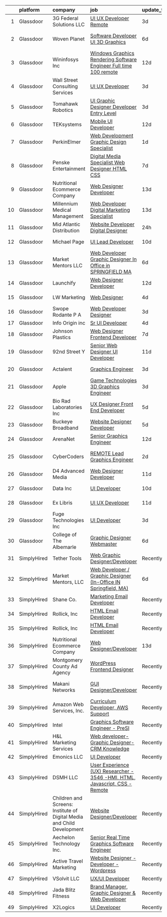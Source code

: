

|    | platform    | company                                                                | job                                                                                                                                                                                                                                                                                                                                                                                                                                                                                                                                                                                                                                                                                                                                                                                                                                                                                                                                                                                                                                                                                                                                                                                                                                                                                                                                                                                                 | update_time   | location                |
|---:|:------------|:-----------------------------------------------------------------------|:----------------------------------------------------------------------------------------------------------------------------------------------------------------------------------------------------------------------------------------------------------------------------------------------------------------------------------------------------------------------------------------------------------------------------------------------------------------------------------------------------------------------------------------------------------------------------------------------------------------------------------------------------------------------------------------------------------------------------------------------------------------------------------------------------------------------------------------------------------------------------------------------------------------------------------------------------------------------------------------------------------------------------------------------------------------------------------------------------------------------------------------------------------------------------------------------------------------------------------------------------------------------------------------------------------------------------------------------------------------------------------------------------|:--------------|:------------------------|
|  1 | Glassdoor   | 3G Federal Solutions  LLC                                              | [UI UX Developer  Remote](https://www.glassdoor.com/partner/jobListing.htm?pos=117&ao=1136043&s=58&guid=0000018118e6ba60842a88f235959bce&src=GD_JOB_AD&t=SR&vt=w&ea=1&cs=1_d051ba14&cb=1653980183459&jobListingId=1007898056306&jrtk=3-0-1g4cedekhr0qc801-1g4cedekukuja800-1262409528ed34d9-)                                                                                                                                                                                                                                                                                                                                                                                                                                                                                                                                                                                                                                                                                                                                                                                                                                                                                                                                                                                                                                                                                                       | 3d            | Remote                  |
|  2 | Glassdoor   | Woven Planet                                                           | [Software Developer  UI 3D Graphics ](https://www.glassdoor.com/partner/jobListing.htm?pos=105&ao=1110586&s=58&guid=0000018118e6ba60842a88f235959bce&src=GD_JOB_AD&t=SR&vt=w&ea=1&cs=1_6688f460&cb=1653980183458&jobListingId=1007890992132&cpc=0A88B0016E52E137&jrtk=3-0-1g4cedekhr0qc801-1g4cedekukuja800-7c8ecdf940791dc0--6NYlbfkN0DSgjPPcnEdvoK3uuxfISLALE6pB1FR7YSHOr_tSg5_QCn410VK5Ds4sai37YL-FnH_M2Fnv0gjQ9TOzNTRle5O8StGDaF5nwXTjI4WZakCJvD0hoVC8rY9ZivgsNBzAZH1yAVgljWPxrQjSfhDdac-mVtFJvKlX_SSyDg74TVmkLWO-wnLXDbRJiA7sejYaxl9SxyVqjvezE8jL1RtRlEcb2C6wc0FxjonU3VswUK9vhbnoSx-g_5gbMrTT4ElQa25QXGqFwAbQ2se_8owgkJUNkKsbrvdwRkvtqxPeqytfWpeDRzZrC---U0R_Sok0txt6XjBGXBQ2w96CBF8iTvLSgVWkoIP3ZXPUTx4lT6A4w4xt64mQGj254FNFVEoPJcDaoVXv_cCTN86XRyajbXOUsEZdjvFU4xhiqP1wQwzDOi2H2uZMHJ0lg9ICvH-i84YWNTrUrB_EJ0S5KZ5dD0DS7f8Pdkqjmz1T_FPTHX_balpnaqUOaBT8-Jk-r1YeqSrQaXMGvErfy6gNIpw9Qpet6lFdKH3FzCPNGb8a7tyv-hbIZgIc6zs6hKHFH6kR1PjJM4s_7PW5A%3D%3D)                                                                                                                                                                                                                                                                                                                                                                                                                                          | 6d            | San Francisco, CA       |
|  3 | Glassdoor   | Wininfosys Inc                                                         | [Windows Graphics Rendering Software Engineer    Full time    100  remote](https://www.glassdoor.com/partner/jobListing.htm?pos=122&ao=1136043&s=58&guid=0000018118e6ba60842a88f235959bce&src=GD_JOB_AD&t=SR&vt=w&ea=1&cs=1_735691bb&cb=1653980183461&jobListingId=1007873624479&jrtk=3-0-1g4cedekhr0qc801-1g4cedekukuja800-6971038ffc929537-)                                                                                                                                                                                                                                                                                                                                                                                                                                                                                                                                                                                                                                                                                                                                                                                                                                                                                                                                                                                                                                                      | 12d           | Remote                  |
|  4 | Glassdoor   | Wall Street Consulting Services                                        | [UI UX Developer](https://www.glassdoor.com/partner/jobListing.htm?pos=125&ao=1136043&s=58&guid=0000018118e6ba60842a88f235959bce&src=GD_JOB_AD&t=SR&vt=w&cs=1_3a32af7d&cb=1653980183462&jobListingId=1007897842738&jrtk=3-0-1g4cedekhr0qc801-1g4cedekukuja800-0e34225f0c2c97d0-)                                                                                                                                                                                                                                                                                                                                                                                                                                                                                                                                                                                                                                                                                                                                                                                                                                                                                                                                                                                                                                                                                                                    | 3d            | Georgia                 |
|  5 | Glassdoor   | Tomahawk Robotics                                                      | [UI Graphic Designer   Developer  Entry Level ](https://www.glassdoor.com/partner/jobListing.htm?pos=116&ao=1136043&s=58&guid=0000018118e6ba60842a88f235959bce&src=GD_JOB_AD&t=SR&vt=w&cs=1_6afc6a06&cb=1653980183459&jobListingId=1007899166464&jrtk=3-0-1g4cedekhr0qc801-1g4cedekukuja800-1959295a166638ed-)                                                                                                                                                                                                                                                                                                                                                                                                                                                                                                                                                                                                                                                                                                                                                                                                                                                                                                                                                                                                                                                                                      | 3d            | Melbourne, FL           |
|  6 | Glassdoor   | TEKsystems                                                             | [Mobile UI Developer](https://www.glassdoor.com/partner/jobListing.htm?pos=112&ao=1110586&s=58&guid=0000018118e6ba60842a88f235959bce&src=GD_JOB_AD&t=SR&vt=w&cs=1_4bc74a0d&cb=1653980183458&jobListingId=1007875201169&cpc=654405A9B1E0A9F5&jrtk=3-0-1g4cedekhr0qc801-1g4cedekukuja800-34791a1bb56afc51--6NYlbfkN0AuKz8EBO1xHDEL7V2YF9xF3dC_I9B9i-Zw2Jh8clPMK9BxhHDJszxSyW718EipT5M-Lio5YR7Gw7TuO-Zj5roYFm71bPWIV_jsn1bDAYIuDqDpTc7pOvX5_CRZKY1FEfsG7_F2Md_AWUw2pb0ynieoAmpk7OvMbjTff7FGIkM9td8QBGtQsRXciy1VIxpjgWDPvTZQsuDcjNNSC9UI5_FHR8GYTmbRN3NXLlvlJK-xLb89KPXP8B9_B-VVWwszhPDyP745GKsFV_Qb_VCej9CRSV_jlDrhyBa9Q0S09DrOTVZTt0V1UsjMGCZHkYni9zxLseZRMZ3m-JBEbSUuAPfBT0FTRFD1J2l_dn0t_0fzKy8GbQ7DBR4XtxV7TDAdC6WVui8vogI5oakUq9n9IZ_edhIg_CobrQx9YrjvPUIh77Xl3bwFKSL21dRIB0SI1ttGZcdEczplDVSCT4FpLvMNhW8qA2xo_Dv-D0yGNE-IGD1Gi3v055vU8EJ29VuxGtOrffFahD92ACz8udJrzC6EeqsjSoIfMza0h-3Ur12Cv7P70d4zdE74AWSiBoKK33B_tioUKdTgIroyl-TSTslAoO6vKwsI6K6ky2hPfJkSc-8hItjMl6G7Q21_XJnbG8LN6MfUK02caD7fH9VsMi46GLIszVx2y3f-sPJma2jqa87yr10dzUECJOdIzPExgyC5Ko09TxEBRNyoY9YWSf1dpPdgcNqJ1cE3CcRbwzs6QtQc6Yqa5rsr_jnUQKA3TKsTmhgR6Hc2hx_uRxGw1KRnukXEbUKDUe1pdUpMNbo41r1e4P_FJX8v-dAy85wqbTI-AJSL7JlHVkypj937UlX3ap-5XrPcRQ1Sin9CF8sKiXK_mTcm0mSmeXGMER2QDhLs0MUMUFNicB3hk3AlYHgqzeyt4NT24izMx3MRHFXAZG00IbM1E8IEckAHNvnZ-jM%3D)                                                                             | 12d           | Jersey City, NJ         |
|  7 | Glassdoor   | PerkinElmer                                                            | [Web Development Graphic Design Specialist](https://www.glassdoor.com/partner/jobListing.htm?pos=110&ao=1110586&s=58&guid=0000018118e6ba60842a88f235959bce&src=GD_JOB_AD&t=SR&vt=w&cs=1_de3609b5&cb=1653980183458&jobListingId=1007901537300&cpc=B076152010A3B66C&jrtk=3-0-1g4cedekhr0qc801-1g4cedekukuja800-3ab16956f56efa42--6NYlbfkN0DBy0pnRDnMyJusyxqL8SoipgPg3SpcIPOke8p4f-rf65JLATO2hz8crNfgcTIudiEF4N0_S3T5zRMdNLGPtPhJTfJlgud0Tjcfy062MHFVlN5jnJ76i-6d1hZfepe208xVf0QIrS_FRoODildiNVItH_yyNcAGIiaC3HSaDEEDajNF99xZDoBOjfUJKNBoIabl_XkZbpRDAUdMo2Ft8GGSuMM-Cj0ZqxrhaORV8KRi3tYeLvAZMlWT9L-vWBF-wzvLW2ZPKV5cxCgu5fQJ2gorM7m3_8iVF3xd9vJ4VjKDmmt8pH1h_0XejFD4NnORf0MB9EwlMw6bxPR97VgjtBRwVwJzRIbsb5KedEyeAaBiuZQtZu1-pmGeKkd8uflNlJ8b3HEX_zB7cJTeVZ7B6WpRdOmY-9d3xpXwkz4Gg7aWNu4vsOOhInPL)                                                                                                                                                                                                                                                                                                                                                                                                                                                                                                                                                                                                     | 1d            | Boise, ID               |
|  8 | Glassdoor   | Penske Entertainment                                                   | [Digital Media Specialist   Web Designer  HTML CSS ](https://www.glassdoor.com/partner/jobListing.htm?pos=128&ao=1136043&s=58&guid=0000018118e6ba60842a88f235959bce&src=GD_JOB_AD&t=SR&vt=w&ea=1&cs=1_5de58ff3&cb=1653980183462&jobListingId=1007885820452&jrtk=3-0-1g4cedekhr0qc801-1g4cedekukuja800-aea0883574332797-)                                                                                                                                                                                                                                                                                                                                                                                                                                                                                                                                                                                                                                                                                                                                                                                                                                                                                                                                                                                                                                                                            | 7d            | Indianapolis, IN        |
|  9 | Glassdoor   | Nutritional Ecommerce Company                                          | [Web Designer Developer](https://www.glassdoor.com/partner/jobListing.htm?pos=102&ao=1110586&s=58&guid=0000018118e6ba60842a88f235959bce&src=GD_JOB_AD&t=SR&vt=w&ea=1&cs=1_aa3f34c6&cb=1653980183457&jobListingId=1007870163065&cpc=5045CCE3C956C80A&jrtk=3-0-1g4cedekhr0qc801-1g4cedekukuja800-05730f7d874a8101--6NYlbfkN0A4hgeKHdLyHgzaskNEvl2xXMVaueUT71iJOYpLYISQUI4874FyV4y-9t0XBQqIHQwgodLoD-hlKBw30pOxe1lfS9odE7bVLnq0mhISBtPVjY2wHSxJJ9n-Qo1a-L7K03ejCZ_ueN6182PjFP47O-7FCZrHRlTpoj7jtMdDTRdxMGfgMxiQLQIQXOB5-88trjxBOTKvFonDarCJyDFHda-awmtZZYLawwWbE0T3Vygx2yoRiC0m4ermPGx8-VfsrPkmRsXdzwN0ynOvLfcNQUsNhrePzwuEQ2QtcAZnJvNr2YEwiMbm28cwf0GWGitJHJrP6Zl0LQ_Wqc_jS10VnUQ111AoESAdqiLGqtbFQGaFaA-Lzr55a1IielXNtDh7Eig9KXnZxvLJD98xa6ygvy7wseAJ-WYBKmSABfg4N1guOvbTNW_WcVEL3X-ukXnHmaE9nm9fRFfIuo9Q8qUwnT7Lq9guTzc57fJFuHdgxJkq1MCFaQCUPzCW4g-Uo27iZ1DOfVCmKvg2tg%3D%3D)                                                                                                                                                                                                                                                                                                                                                                                                                                                                                                                       | 13d           | Mesa, AZ                |
| 10 | Glassdoor   | Millennium Medical Management                                          | [Web Developer Digital Marketing Specialist](https://www.glassdoor.com/partner/jobListing.htm?pos=108&ao=1110586&s=58&guid=0000018118e6ba60842a88f235959bce&src=GD_JOB_AD&t=SR&vt=w&ea=1&cs=1_4f836ae4&cb=1653980183458&jobListingId=1007869986025&cpc=F45C15D234B746DE&jrtk=3-0-1g4cedekhr0qc801-1g4cedekukuja800-3759dbe9a4ce3dae--6NYlbfkN0DudeOlpYjH2znl6O4VAEvkbgsbUODH6HZ0M1jTGfOFLdLGHo_quX3kksj6Sw_-o-f20h09_Oa90Z0g2M6L88BT0w7gjCunakcp5p5qTsrye5y3ECCOdSy4plnrYOLqIZFCMOwjWA3vo1saPraFjGFBsPWUtmrl7IbQXbkZ_VOQ0K3Yp4oFUqLtXr5nxpLKDTLoRHtHampRh_AQLismtff4eh0SXUa4WlK589w0dP-iSDCGCqpqLcM7sXlgSuABIi-dctmA1FJgTUH_Ll47_9tZjopZPoT-k-Gse-_6TiMpw3zWfnNfg2qK4a_yzYn3z-jsLDamqEDJ_3mjkrJihA1pRuc1-Z3nR5_0-ZdFvLMULwxAVBKB1CsneY18X0qfPismW3pldW1pR4b2Sr4_gBW-46TZxyr3ugbs_w0fgjVIx3YlZ6cuZO2fvZ7L8G9_gUGX2tYE_cK-Y9ufbyDhwK7vXFwYIjYRdTxn6jVn36M-Gjc8e7Md1A4g9OPaAe6GmbdQyYSHXo6E-96frilPKEyMRjZtUdZEph8%3D)                                                                                                                                                                                                                                                                                                                                                                                                                                                                                 | 13d           | Melbourne, FL           |
| 11 | Glassdoor   | Mid Atlantic Distribution                                              | [Website Developer   Digital Designer](https://www.glassdoor.com/partner/jobListing.htm?pos=107&ao=1110586&s=58&guid=0000018118e6ba60842a88f235959bce&src=GD_JOB_AD&t=SR&vt=w&ea=1&cs=1_93d248ec&cb=1653980183458&jobListingId=1007903294411&cpc=280AB1FAEDD8D536&jrtk=3-0-1g4cedekhr0qc801-1g4cedekukuja800-2b67c79111503ea4--6NYlbfkN0BFoUiGhYgMv7mY7eF-LUw5iBVmnYrkwGa4q8pcO4KaVnLrhYX2UEPCV2Z8xr9c14HKUUNq9DvnCyysFLQSGDIXNyuipCfsfrXAIskEj7Qd1qOVlTRTHFDUJjSUZy5S8u-oMzntyD7XA4wR23HXW9mL44-sFXbxUo5zag_3hC_G7woMXF7Qes8IAeHwMkVNk0IpvORQnPOMYCEpAKKpXvTaPytMqTzXxM-LiFtUALLfWO500iON8-TO89SGMBF1RdvQeGjm1gJKsvAlSAxxprN4372-DOA34oBpkBzByJ0doCM_HElK_unhUBHHeujuA8ORBS6zXp8z5iweG08MYW-11EqiO0NMUKACFTlYHIArIRRL3197Ew-RQh4Aat5h-R8JYB4gHNJlb56m7aFuK6MDGjspCYkFkyEK7a9qRjbvuKq27mnFABJ7X-FzPfQWGF7w5lVlAcZ-_JnGnHJ3bvQwV-2xUiEQPyShpUxIX35UHuxyizWzelCdwUk52oS8uV0%3D)                                                                                                                                                                                                                                                                                                                                                                                                                                                                                                                       | 24h           | Durham, NC              |
| 12 | Glassdoor   | Michael Page                                                           | [UI Lead Developer](https://www.glassdoor.com/partner/jobListing.htm?pos=114&ao=1110586&s=58&guid=0000018118e6ba60842a88f235959bce&src=GD_JOB_AD&t=SR&vt=w&cs=1_95591c6a&cb=1653980183459&jobListingId=1007880173140&cpc=8795CF9063CD573D&jrtk=3-0-1g4cedekhr0qc801-1g4cedekukuja800-5db29c5dd26c2841--6NYlbfkN0BR3ykMnr3Vw97HK5IC0i9Uo32NXohanwqRY-CI8z69bl4xOa6Yve6w6NlWd53uNOddO058aoB8P7Zuq3hR66wh9OPfuXg5x_Q1fOfVa5QEpvV_cnSgR3X4igBICV-Fa7l1JpCEKgmzd6CSAsNS-SPa9fuJCEHG2hnyz9OQUXa_lSvzEes0nvk4YUHWe7SM8dMxw8azGM3U0reBdxm9jB8DuUwk5Vc_kZWrV_JuWJhNyatxVELZ0GBHG5YKCMk9MaTCRoAq2PkQY7u7nnNgkZtWixGtsA1uFlJg2QWVEF2L124Z6L4IfGxCGTPUrYDGnairr2QyeSf9uNtpY--zDNIhZtiWMvsZ6JYOYjLRYYiY4WWcVhg6GP_MXbCs-qFoF-odX2s18FD8gY0u_MDNGA0TAEqIQeJNLH-PxZDSOkFzlhWKnA39n7myXGClBamiTUv3iPzH5ClBOXzjGWdJ9cjenHgzGhL5yvDo_eMWxDL2KSk1T2zm6FFgopEIyyQrqj3_QIVSN_5GwX5G9_IwxgjS8koUnebEVLYSq9iaYhN8HFiTMgM8PhscyH9gUkVCGX49e6V-ZsADWa5BqEakYACRDzXh_WdSbbvkLfb9QNGvovQTQmiQM2H6KNEK6py_OQ6JLzFReySubYclgcDFB91xG7ra-BIYBiPm52sU-we9RQQTB-RXiwUYewapVokJRRniIvCnWZAdy4kW9OFhtemjjVjP47H9gYu_B2ibr96oIOgGHMJeV4NtCdxJsgeBYE3Xiir_IsdGWe03hm7pZMiTSalHuobNDjUcjK_7_nOKBPPs3JcCDTjPh3_cO84duMKYgm497MPxWphLdLRuVZccWvx-GhkU60jAPTCbaBP-8PXafBuBwpux5lrpK05PipQSub-EKKlVII3idfBCQ42geKymXKSMQlqwDd9zc9E_kvAHSTea4DPT9TFztz0vAVJ0Xq5MhTgCr8cTvXnlEyLZZ8BKV7Fw8ctdS2YHfsHe0TYuWW3U9zHXKJIY_-goBfRw7CVKNbS4tw%3D%3D) | 10d           | Jersey City, NJ         |
| 13 | Glassdoor   | Market Mentors  LLC                                                    | [Web Developer   Graphic Designer  In Office in SPRINGFIELD  MA ](https://www.glassdoor.com/partner/jobListing.htm?pos=101&ao=1110586&s=58&guid=0000018118e6ba60842a88f235959bce&src=GD_JOB_AD&t=SR&vt=w&ea=1&cs=1_941b440d&cb=1653980183457&jobListingId=1007889810914&cpc=384D866C25FE1B13&jrtk=3-0-1g4cedekhr0qc801-1g4cedekukuja800-fabda399aadcf865--6NYlbfkN0DrgQq5ECBajiuqohNCSf6c7_2Cek-sBUhiO2bmmkiCIbKsD5SArF_e8yj-Z4N1vUSNek8w4fllKVbtPlAYLVZhzl-D6MunTEy-yCoQuRPAcA3fL7qRy-XBpfe_k6XwRqwVpgh8vfV4P8KgcBHYdsiLJbSS0c5gKKvwbF2KpUSS16GMfQtdlG2ol9lhLb6DE_CGgQiK4pkMg2Te1bptCOfUmkhwSTUlzvp1_lgPG6_Ulp7safmmlFnBuuwlez4ZmH2DjdHg3vVpkp6Zj3ziZckp6YgdHCxDjIZk-F35A2KRkNNAVdnkQZK04dUHHxz4QkK5bdm3d1gjBN0bGjzoiAyIbvswXE9kQ5qnzUSeDoLUzFo1ANeoXfHuteakuCto38Y3NwA4ElDkMK2VTBQj3s9cv4v57db08l_18WXN0qc1bBkxsucD4iGSewsChPdDZd3XUjHhFe90VVEsUdHpQKjKQTFa6eMO-khPl3t4ULL_QFtYtDCTrWgO3tTaApEdWPpBGsyQfMbuUaDL9RrGu185Uc4n67iCcOOhHxHlkbMTuPabEI6FcXxQ0-5I5Trmmoc%3D)                                                                                                                                                                                                                                                                                                                                                                                                                            | 6d            | Hartford, CT            |
| 14 | Glassdoor   | Launchify                                                              | [Web Designer Developer](https://www.glassdoor.com/partner/jobListing.htm?pos=104&ao=1110586&s=58&guid=0000018118e6ba60842a88f235959bce&src=GD_JOB_AD&t=SR&vt=w&ea=1&cs=1_a19a1135&cb=1653980183457&jobListingId=1007873147124&cpc=D3E44275D43A938E&jrtk=3-0-1g4cedekhr0qc801-1g4cedekukuja800-262906588ff2f29d--6NYlbfkN0AR-aAJPz1BnSqWzdrWMdedROU4ejlzYpzmYToDmFFDvgahzMC3T3_G7m4cdAB83_VdJImYJ8Z5ohUQzXQaIb1cMoGDp2iE7jF77ebMet__wHm2-Zc01thLTrGMpbT77Y6DPCPW7yafK9HFTgqW6kWm5i8b2WuXA7Dx_85HileIUk8lSRlqKi12hCMkNGtt0qscwscXJORyKy8Qa9gRIzK2sVoKQjcLpRKROtuU9eRP4VJMIYQdRLXjl77eG_y021hSUAr_aTc6VYNb-aYdSIy8NyhaA96Zpq5QFRu87Ngqze3sKqjZ4Em-aheWy1-c1UoNXwU3-f1i4N-IeFJm8bvo9aTiX6cGSlcPbp4yKe8YnPKbh2m_vg70V2YwcgUlRQ16yu7ICm187LJBx5IgE70Z5sFw5dkTm8xJS2BuWuIV2YvJM9n2OeeUF18x7QoV22x6oJLaZC12Mis38xs2qaH5c7w2pb0QtyHTKm_Hcp8fl_9KBdypVFVl2xQkcXCldWQ%3D)                                                                                                                                                                                                                                                                                                                                                                                                                                                                                                                                     | 12d           | San Diego, CA           |
| 15 | Glassdoor   | LW Marketing                                                           | [Web Designer](https://www.glassdoor.com/partner/jobListing.htm?pos=103&ao=1110586&s=58&guid=0000018118e6ba60842a88f235959bce&src=GD_JOB_AD&t=SR&vt=w&ea=1&cs=1_f7ad55ff&cb=1653980183457&jobListingId=1007895468321&cpc=C466624457DD16FC&jrtk=3-0-1g4cedekhr0qc801-1g4cedekukuja800-3d06236e05f6d6ba--6NYlbfkN0DfhRLDY5E7BVY3xhBTAobuSaZ3WR2SqAJ-w4NHeQGDZ_AVI7MoW9SUwOGs9_RAfrAHgCsjqAmyd0L6pLGceABC0g6YNCi_CHcKRNHjlY7FcUJrmQFGECGsyUm65aWq_IoRzvdVPewbiEFdQ5-bS4Bc0Ka3utPSsiD_VWk3KeUaZ1TrX8lmp4rqDA7_LBmhjef10vDAnZQMoRvj24-OgUFBWYs2DD85qrofCoblDSbsevy5gcegBjCmgbMaiCc--v20tIAWsvU5MOgyx_EMhx_Rh1uNKGrA8jpX3nEBR1dWaKCBvL_voBu4MXMs_rRxwZOomoj7xVJqUoAd0V5Eig3OAzqxR74ouFmvyzRVuidSiBnJjQWxbAuM-f32ksL3vaPlMui9ai_Jatpmh_ot8NE8B_hkndDEcm_UZI2ArPg5JMnVQ8MRLMtOxkJBL1nEFv9AjvRh_UoN5zKROGki_Sfmmtrd2RFY-gsK41VkIhhiiOCvkoKkHcD1HhAErpT4yGU%3D)                                                                                                                                                                                                                                                                                                                                                                                                                                                                                                                                               | 4d            | Bonita Springs, FL      |
| 16 | Glassdoor   | Swope  Rodante P A                                                     | [Web Developer Designer](https://www.glassdoor.com/partner/jobListing.htm?pos=120&ao=1136043&s=58&guid=0000018118e6ba60842a88f235959bce&src=GD_JOB_AD&t=SR&vt=w&ea=1&cs=1_4121c302&cb=1653980183459&jobListingId=1007898520608&jrtk=3-0-1g4cedekhr0qc801-1g4cedekukuja800-0815b07256da5c76-)                                                                                                                                                                                                                                                                                                                                                                                                                                                                                                                                                                                                                                                                                                                                                                                                                                                                                                                                                                                                                                                                                                        | 3d            | Tampa, FL               |
| 17 | Glassdoor   | Info Origin inc                                                        | [Sr  UI Developer](https://www.glassdoor.com/partner/jobListing.htm?pos=126&ao=1136043&s=58&guid=0000018118e6ba60842a88f235959bce&src=GD_JOB_AD&t=SR&vt=w&ea=1&cs=1_0eb07299&cb=1653980183462&jobListingId=1007895483115&jrtk=3-0-1g4cedekhr0qc801-1g4cedekukuja800-6ab6486206878ed2-)                                                                                                                                                                                                                                                                                                                                                                                                                                                                                                                                                                                                                                                                                                                                                                                                                                                                                                                                                                                                                                                                                                              | 4d            | Remote                  |
| 18 | Glassdoor   | Johnson Plastics                                                       | [Web Designer   Frontend Developer](https://www.glassdoor.com/partner/jobListing.htm?pos=106&ao=1110586&s=58&guid=0000018118e6ba60842a88f235959bce&src=GD_JOB_AD&t=SR&vt=w&ea=1&cs=1_253b77f9&cb=1653980183458&jobListingId=1007886366981&cpc=853DEF62E69EE75B&jrtk=3-0-1g4cedekhr0qc801-1g4cedekukuja800-71a6647d4708e060--6NYlbfkN0BxpP53ILL8GulLJ_NWfVzecCnjI9RptcsvEJd8wgfIdC7aG_mhaiJiJSNKInV-OucanRmZ0CVN9NTFUk_V3PfsEUx24n35K24fa-81_wd9tWHTgDAD1aUW29PBhlMnLAxkc9z8Jqhzivrmw9wyIBXYmy2VW2Fc2vAeFcIDMNDs46bZW5anTaMOR9riDF8TlwneoRyA_vlFsRKJdtMsUKuY18bfXgeA_FW1sMVdyyTNKArg4-zVex06Un8Fd52MXK5gOUpoNbqlLFXLJGntTQDhtPTzsoNGjVg2jw4kuWN3MMTMoDFpQZWtmgvqTcBFKZ5tYvkVpzjDh01rhe6eXgxQQ9Vhv4MGbMVpZeAQvN8aowo1EJ-evcdicpwx8gnf56rbjVG5Ck2S-sleDmRHYx7ExjRE2_dIRq55q4v5eBwD71_PClWcQGswcf0wsiPh3D3Yws_VgYbjkUfWiV7COArb_G1hnHkSOQ9kat6tUZESX-xR7XPzj1rGdlKez3Ngs05r1AshCjUzjcELaSBvMKBN)                                                                                                                                                                                                                                                                                                                                                                                                                                                                                                        | 7d            | Findlay, OH             |
| 19 | Glassdoor   | 92nd Street Y                                                          | [Senior Web Designer   UI Developer](https://www.glassdoor.com/partner/jobListing.htm?pos=115&ao=1110586&s=58&guid=0000018118e6ba60842a88f235959bce&src=GD_JOB_AD&t=SR&vt=w&cs=1_067bd7ca&cb=1653980183459&jobListingId=1007875821196&cpc=32EE424DE2B657EB&jrtk=3-0-1g4cedekhr0qc801-1g4cedekukuja800-71604eb5a4924a6e--6NYlbfkN0D0ff9e8Lfwlpl5zGbQmpn59AL71QmFd7VKOAnfyjZzp5sdngV8WPgYe0dov1m7Y2mvXDxYhtITG1tkV_Wicm1vgGQPvOrwwLD8SFXxDw3lqJbZly6_0BUsT1A_B7oHVlCCcO200-hlxizLRxkKcoioPD9eMiRNCOaPsZeD0aZezRvWB-cVV0VQmDCRcq0JkPHxOQRvbAVhSURZQXfnLZyD21B7zMo-pSNluuPYmIhS_-8Gvj9ar1yaPLpRueR0px2GBYhlz88QrCXbehhd5FFJaJS0E3LCDN-0IDZtnk6tC4cerptgtfn783Y1pZnZYJSl5vszguFsG1yJkbqVLtTbwURYXQkOwedRd5LsCD6jAsj553RB_AmF1y6Oq_oh-tZ12EwppTvyxvjsqo5Dm3CXRjUbizg-9ME8JPMam8bjOp7zNBKHmIJDxQDJouP6cmK7YBozRlIOQnk_V8Vop8fq)                                                                                                                                                                                                                                                                                                                                                                                                                                                                                                                                                                            | 11d           | New York, NY            |
| 20 | Glassdoor   | Actalent                                                               | [Graphics Engineer](https://www.glassdoor.com/partner/jobListing.htm?pos=111&ao=1110586&s=58&guid=0000018118e6ba60842a88f235959bce&src=GD_JOB_AD&t=SR&vt=w&ea=1&cs=1_5f3bcb70&cb=1653980183459&jobListingId=1007899410375&cpc=6FC5BA77C9A4CD78&jrtk=3-0-1g4cedekhr0qc801-1g4cedekukuja800-2af53201dbdb5ac0--6NYlbfkN0ChYVx_I3yfZ_JDY3EFoivtqvi_stwnZ_kRt8Dowt_l_d1ydueao4NE-oUleRJ4yhiUWNHAderUd2CNrpT8nYpsHQLnDrQDrtYhmAHk9lyaiGt3mFXTUlUQAjNBXtA_IJI8oKgNict6v0dmVgOQ5nZqvrz62xTv0_ltHFX4mrV38tgGAVFPP5t4Y20m7JAakRf5ExOgQNA1bCPWYIalsUWj6i1FPTqU6fqw9wh4MAnqiMeOMTITeF2VeCE99kp4QimCoBZRNW4DX4K7zEs3uFVyTVpwiG4O15KIG_kGxTLIWu76YYFMBUpmkCx3F64RcScJLTzHtxQITtS8WIb4zEktAhGIS-cESPkrbR3pKYNR6ATJOgTB-h6G6qTxjyKbIvI5so2IDDQ3trukphEn7Iij3QIEfYOHylFrkMSZ8DOyxWYXd2kqQhK1D1kGAAx3D6YSWihqRfugftp48EJ1n8upGU3vC9KYfCYj39NAqcBAojftYh74-VRHBXKftL56wkMEy4-nJVntJKHMKK4agtUhjJwgg4QSXwobpTDsaRMyMW6a45af--x3Hld9I4d_d-bVUvDJy9hhTLTOpZeSbi_KnYRbYwrWaqt5kb6EmwUJV61Wwim5uQa-Rb1jsJO8_4medwULn-pa8-FDV_aUlsLJVNrL-BlUFPrQllavjSKnD_y8W5x_RPlO_T5GrDYoBobCsH242Oe1_q7QuOiYQ8LzUnKVwcUzdojxYj9pHyqjOm4UEWTo24ghfnWkpLO03gYmWlNrGDhpZu072Bv1F1NsLH_mv0EKU1vGLEvrgBm7ZA8Q6wRwPnfiBVhXCNOkZLcfXcGk1iGHFR0ku0F-ORhyFLvm3facZPeKXTCxBDgXguQ1c6ejYMVFysbgfy3y3QeKY52IEmxsINxU_aRlhJlP_rokzfJeHb3hX-XZ4ILTV6d6CcLQmqSxWeNeCkQAUf8aobTRoK52xIFJmtx7exL6)                                                        | 3d            | Cincinnati, OH          |
| 21 | Glassdoor   | Apple                                                                  | [Game Technologies 3D Graphics Engineer](https://www.glassdoor.com/partner/jobListing.htm?pos=109&ao=1110586&s=58&guid=0000018118e6ba60842a88f235959bce&src=GD_JOB_AD&t=SR&vt=w&cs=1_10993d36&cb=1653980183458&jobListingId=1007897913384&cpc=2CAED5C921A5F994&jrtk=3-0-1g4cedekhr0qc801-1g4cedekukuja800-657f79cc39d85f12--6NYlbfkN0BvKrLyj5gPmtZO9T8euul8TCxuuKNOtzRJOomxnwSEodTz2Bc-sPZlADHp0xxmf8Xq9_ti3Wl2aurzOBya4B5N2vDLSOWj3FoiZwn5VzDo4mTgHIfcvSbGAbYXfazgkjRHIVuG0gGPMcloBCGq74MPOeeEQvuX7LK_dGcQtmVXl37sMYpZDAPZItGyUBR_lsOsCQ7A90afh0742GY1wkvN0JbNJ4CjX6Cy-ffSeVU5QPOOkHjdvBRt_kGl33x5Mr3P2bCtR3oCfY7cLzk9_RcJQhUfpTsa9ZV7XVvOq9TRYtjUreBwF8f2n_WyEe36e-kkjq06Anh8daZXaN-IjHntAAOMxE5bPerV1gs7zFtSnIO_6-uFn1KOMvCJjm58Ux7tJpfiQqYue1C3YIknocqdhrktLARZ2ugEYUqbOvginWtt4fEsp6JwvnpOjnCX_qpoiQNuKaHeGgcvicR1ROBlzx3a2yEhr_djRM2oixW0BND84edNmqbyUN79NKiz1Qd-x7Tsn58U-_K561UNZe3v3lOlq8GMaM_4g3buvf0KNYZf9uDEYewerfjQsh2HWqJtbVGwgFlorUj5PnBloaqTrfTaJcg2hZDhhlHv7paYo5_6pRV9xUsV_iEjPXOGin2amP584uZwHGG4ouUuunpGdkPIrlAMjp9WiF2DBSDpY_fm88xj5IGn4mFiCPcTQnZS884twwvFtE7YSpkXKoFo_otht1RaPmf1-zzsF9OWFKO4LHBSS8QV3y4cWDEsaTE-msVSre_Lt4IpTe4JHyH-0Dc1lRPoi0EwhT52Y_AKkwIpNJIV6HFiAwkBj2uUsZ43mC927JQJhmJkK71zzREJsfkLSO7xHG4BZChgv2yHKHyxfQATSB0_DfILruHu3zm6gU4uluBFnjg-bJB0G_DmzlhJOlhbNgHsfHiFhYnO-Hf6WmrZLNe4)                                                                        | 3d            | Austin, TX              |
| 22 | Glassdoor   | Bio Rad Laboratories  Inc                                              | [UX Designer Front End Developer](https://www.glassdoor.com/partner/jobListing.htm?pos=130&ao=1136043&s=58&guid=0000018118e6ba60842a88f235959bce&src=GD_JOB_AD&t=SR&vt=w&cs=1_232650ee&cb=1653980183463&jobListingId=1007893619350&jrtk=3-0-1g4cedekhr0qc801-1g4cedekukuja800-7cc2ed85b881146f-)                                                                                                                                                                                                                                                                                                                                                                                                                                                                                                                                                                                                                                                                                                                                                                                                                                                                                                                                                                                                                                                                                                    | 5d            | Hercules, CA            |
| 23 | Glassdoor   | Buckeye Broadband                                                      | [Website Designer Developer](https://www.glassdoor.com/partner/jobListing.htm?pos=121&ao=1136043&s=58&guid=0000018118e6ba60842a88f235959bce&src=GD_JOB_AD&t=SR&vt=w&ea=1&cs=1_d17b7be2&cb=1653980183459&jobListingId=1007892444672&jrtk=3-0-1g4cedekhr0qc801-1g4cedekukuja800-9d3796651fe43207-)                                                                                                                                                                                                                                                                                                                                                                                                                                                                                                                                                                                                                                                                                                                                                                                                                                                                                                                                                                                                                                                                                                    | 5d            | Toledo, OH              |
| 24 | Glassdoor   | ArenaNet                                                               | [Senior Graphics Engineer](https://www.glassdoor.com/partner/jobListing.htm?pos=129&ao=1136043&s=58&guid=0000018118e6ba60842a88f235959bce&src=GD_JOB_AD&t=SR&vt=w&cs=1_586aa1bf&cb=1653980183462&jobListingId=1007874060319&jrtk=3-0-1g4cedekhr0qc801-1g4cedekukuja800-a22a322aeac17b93-)                                                                                                                                                                                                                                                                                                                                                                                                                                                                                                                                                                                                                                                                                                                                                                                                                                                                                                                                                                                                                                                                                                           | 12d           | Bellevue, WA            |
| 25 | Glassdoor   | CyberCoders                                                            | [REMOTE Lead Graphics Engineer](https://www.glassdoor.com/partner/jobListing.htm?pos=113&ao=1110586&s=58&guid=0000018118e6ba60842a88f235959bce&src=GD_JOB_AD&t=SR&vt=w&ea=1&cs=1_d21dc563&cb=1653980183459&jobListingId=1007900163925&cpc=334ABAF5D42DC775&jrtk=3-0-1g4cedekhr0qc801-1g4cedekukuja800-198f2dd67fe528d9--6NYlbfkN0CpFJQzrgRR8WqXWK1qKKEqALWJw739KlKqr2H-MSI4eoBlI4EFrmor2FYZMP3muM3mnQ-Gfmap1B8AkjpFe777UTQb7bQtzccFSnmmHIUgir2mHMZg8zNLvEfwt909B4Oa6QS_qvCOx-vhtEj2EKhDIccXSTEn-8GAQZ7qZsakYuhSfB2dZMSCmMC8DUgGGj8KRZ35DRym8hQJMu3bukAA2X1btEqcR-Ufls0rj-R8QnpWemLdx1J9uvdryBs47uV0TjJXo_lFt0sRtGvFsllaNUsMo6xddz_bToilV1wStNStynOYDRajoCpC6KU0nIxAjKfBgvctsYgtH64GyCcVxRSj94xlyXSeE0DpQNvKa04s0iaBW532q1qMTYyjF6B-5-swIeURtqiU7GbOkEcq_GAFPx_SEZWpjpYn7S0gy-HkdQUXSt8TvbVrqzclsIps3lAQN8PKetlk8PG7c-OH_sE5Q3z5LR0UvabLA0p5Pof2Pp12VTnSVAiN4ao1fvjC0U6pJ5Wteq0hKX5F11euVuX0JPM08GcFbTXDdVcu6CxuaBot5F92V8QBvcEG-RAO2wKb-C6VcMtp2LJgXy7-F_E0hVKd2ZQcEsHMEhlNNG1q-vOJCZDGcp_BLA8Um84DdcDA2Ep68YgG-q9KID5gMMzjYf23FT7ZNiS52ipz00PCOQwHuBBQgrs2LuJhxqLDGXOgzjuoQAZsbBhTOEYMoizX3FEiwF_bJsEsqBG7zzwuuq-LTA9uBE1KBoc_6U222no7SCsWMabhbMu4uXooA1WBMktAZbdlgslVZ9b5bAXq42PF0Y4Qj3dXsmTSZm9tdfNpbT_-Fg9ZyHXGOUpUHypxpJHd1Ca1gAZeJC4U0_E255C5eNwO8uLTJWuW2mcNiG9psO-x4a169-CAjgFdCtwSyqr-xEqAqz8iEhz4-F_ENdqD1ILrsTK1JW_9DWaROt6q4bu4u3FftWgDcaFk)                                            | 2d            | San Francisco, CA       |
| 26 | Glassdoor   | D4 Advanced Media                                                      | [Web Designer Developer](https://www.glassdoor.com/partner/jobListing.htm?pos=119&ao=1136043&s=58&guid=0000018118e6ba60842a88f235959bce&src=GD_JOB_AD&t=SR&vt=w&cs=1_7b63cb66&cb=1653980183459&jobListingId=1007875644625&jrtk=3-0-1g4cedekhr0qc801-1g4cedekukuja800-16dd466ccfd450d9-)                                                                                                                                                                                                                                                                                                                                                                                                                                                                                                                                                                                                                                                                                                                                                                                                                                                                                                                                                                                                                                                                                                             | 11d           | Reno, NV                |
| 27 | Glassdoor   | Data Inc                                                               | [UI Developer](https://www.glassdoor.com/partner/jobListing.htm?pos=123&ao=1136043&s=58&guid=0000018118e6ba60842a88f235959bce&src=GD_JOB_AD&t=SR&vt=w&ea=1&cs=1_c071d6eb&cb=1653980183461&jobListingId=1007878546743&jrtk=3-0-1g4cedekhr0qc801-1g4cedekukuja800-fce2d1c5172047d2-)                                                                                                                                                                                                                                                                                                                                                                                                                                                                                                                                                                                                                                                                                                                                                                                                                                                                                                                                                                                                                                                                                                                  | 10d           | New York, NY            |
| 28 | Glassdoor   | Ex Libris                                                              | [UI UX Developer](https://www.glassdoor.com/partner/jobListing.htm?pos=124&ao=1136043&s=58&guid=0000018118e6ba60842a88f235959bce&src=GD_JOB_AD&t=SR&vt=w&cs=1_a88cce43&cb=1653980183462&jobListingId=1007876986476&jrtk=3-0-1g4cedekhr0qc801-1g4cedekukuja800-10faee3c960a7da6-)                                                                                                                                                                                                                                                                                                                                                                                                                                                                                                                                                                                                                                                                                                                                                                                                                                                                                                                                                                                                                                                                                                                    | 11d           | Pittsburgh, PA          |
| 29 | Glassdoor   | Fuge Technologies Inc                                                  | [UI Developer](https://www.glassdoor.com/partner/jobListing.htm?pos=118&ao=1136043&s=58&guid=0000018118e6ba60842a88f235959bce&src=GD_JOB_AD&t=SR&vt=w&ea=1&cs=1_e0740565&cb=1653980183459&jobListingId=1007898081002&jrtk=3-0-1g4cedekhr0qc801-1g4cedekukuja800-7a8a0a5517b03efd-)                                                                                                                                                                                                                                                                                                                                                                                                                                                                                                                                                                                                                                                                                                                                                                                                                                                                                                                                                                                                                                                                                                                  | 3d            | Texas City Junction, TX |
| 30 | Glassdoor   | College of The Albemarle                                               | [Graphic Designer Webmaster](https://www.glassdoor.com/partner/jobListing.htm?pos=127&ao=1136043&s=58&guid=0000018118e6ba60842a88f235959bce&src=GD_JOB_AD&t=SR&vt=w&cs=1_25ff17e5&cb=1653980183462&jobListingId=1007889849371&jrtk=3-0-1g4cedekhr0qc801-1g4cedekukuja800-4e23b891aa4e8a30-)                                                                                                                                                                                                                                                                                                                                                                                                                                                                                                                                                                                                                                                                                                                                                                                                                                                                                                                                                                                                                                                                                                         | 6d            | Elizabeth City, NC      |
| 31 | SimplyHired | Tether Tools                                                           | [Web Graphic Designer/Developer](https://www.simplyhired.com/job/icIxul5OYxjsOrRkqHPP3wEWZaCNXkGi1gHu4qm7cs_8Ca3s-aOfeQ?q=graphic+developer)                                                                                                                                                                                                                                                                                                                                                                                                                                                                                                                                                                                                                                                                                                                                                                                                                                                                                                                                                                                                                                                                                                                                                                                                                                                        | Recently      | Phoenix, AZ             |
| 32 | SimplyHired | Market Mentors, LLC                                                    | [Web Developer / Graphic Designer (In-Office IN Springfield, MA)](https://www.simplyhired.com/job/6kf3uuwQ1EOl7Fl3dSxs72FKsBasyP0W-R29HngWXbHTwb_VXh3XfA?q=graphic+developer)                                                                                                                                                                                                                                                                                                                                                                                                                                                                                                                                                                                                                                                                                                                                                                                                                                                                                                                                                                                                                                                                                                                                                                                                                       | 6d            | Springfield, MA         |
| 33 | SimplyHired | Shane Co.                                                              | [Marketing Email Developer](https://www.simplyhired.com/job/RcP4Q7OUThQQkT9kWXMiLlc_Q9zZfe9KKH3XzOuyrbocOGRY5RxBgA?q=graphic+developer)                                                                                                                                                                                                                                                                                                                                                                                                                                                                                                                                                                                                                                                                                                                                                                                                                                                                                                                                                                                                                                                                                                                                                                                                                                                             | Recently      | Englewood, CO           |
| 34 | SimplyHired | Rollick, Inc                                                           | [HTML Email Developer](https://www.simplyhired.com/job/XOBvr-FPlcbrKDU6fwn7cySQFiXUBT59WK26gB6UhBDl1ROl_YjQ4g?q=graphic+developer)                                                                                                                                                                                                                                                                                                                                                                                                                                                                                                                                                                                                                                                                                                                                                                                                                                                                                                                                                                                                                                                                                                                                                                                                                                                                  | Recently      | Remote                  |
| 35 | SimplyHired | Rollick, Inc                                                           | [HTML Email Developer](https://www.simplyhired.com/job/XOBvr-FPlcbrKDU6fwn7cySQFiXUBT59WK26gB6UhBDl1ROl_YjQ4g?q=graphic+developer)                                                                                                                                                                                                                                                                                                                                                                                                                                                                                                                                                                                                                                                                                                                                                                                                                                                                                                                                                                                                                                                                                                                                                                                                                                                                  | Recently      | Remote                  |
| 36 | SimplyHired | Nutritional Ecommerce Company                                          | [Web Designer/Developer](https://www.simplyhired.com/job/yJwbgzL175_tDwDWfuHa_PsomOXaozcVlqq0hxKW1lgVKbi1cOwAtQ?q=graphic+developer)                                                                                                                                                                                                                                                                                                                                                                                                                                                                                                                                                                                                                                                                                                                                                                                                                                                                                                                                                                                                                                                                                                                                                                                                                                                                | 13d           | Mesa, AZ                |
| 37 | SimplyHired | Montgomery County Ad Agency                                            | [WordPress Frontend Designer](https://www.simplyhired.com/job/ga4IKqF6TuclqpILMva27A9ZNpWL2hFPU5gOIAhb1_NKjSB23CUasg?q=graphic+developer)                                                                                                                                                                                                                                                                                                                                                                                                                                                                                                                                                                                                                                                                                                                                                                                                                                                                                                                                                                                                                                                                                                                                                                                                                                                           | Recently      | Pottstown, PA           |
| 38 | SimplyHired | Makani Networks                                                        | [GUI Designer/Developer](https://www.simplyhired.com/job/vqCwz-7L1WiyQ3Q99E-Qq9M4YBsfkUyBVLQJ_Zdxo65ltF5kn2xkkQ?q=graphic+developer)                                                                                                                                                                                                                                                                                                                                                                                                                                                                                                                                                                                                                                                                                                                                                                                                                                                                                                                                                                                                                                                                                                                                                                                                                                                                | Recently      | San Francisco, CA       |
| 39 | SimplyHired | Amazon Web Services, Inc.                                              | [Curriculum Developer, AWS Support](https://www.simplyhired.com/job/VJ2mxpB_C3RiZ9WEdGHt_L8L7tDgh2uUlbSQc1Inzt2mb5hjGzhRXQ?q=graphic+developer)                                                                                                                                                                                                                                                                                                                                                                                                                                                                                                                                                                                                                                                                                                                                                                                                                                                                                                                                                                                                                                                                                                                                                                                                                                                     | Recently      | Remote                  |
| 40 | SimplyHired | Intel                                                                  | [Graphics Software Engineer - PreSI](https://www.simplyhired.com/job/3dLRaCbfKUhmgPN6IH2tyMMs78-xjzOkvLB2xt_v-nenfZyhzKPPyQ?q=graphic+developer)                                                                                                                                                                                                                                                                                                                                                                                                                                                                                                                                                                                                                                                                                                                                                                                                                                                                                                                                                                                                                                                                                                                                                                                                                                                    | Recently      | Folsom, CA              |
| 41 | SimplyHired | H&L Marketing Services                                                 | [Web developer- Graphic Designer- CRM Knowledge](https://www.simplyhired.com/job/ef99cB89e18jrapNE7eYp1DfARiwTRssQa_9Kgcc4FLDUEpxhKXeMw?q=graphic+developer)                                                                                                                                                                                                                                                                                                                                                                                                                                                                                                                                                                                                                                                                                                                                                                                                                                                                                                                                                                                                                                                                                                                                                                                                                                        | Recently      | New Jersey              |
| 42 | SimplyHired | Emonics LLC                                                            | [UI Developer](https://www.simplyhired.com/job/hS07XqftIG3zEsqSfwDv6g1tq0W_Zl4rYB_BIBeB5Cwdlj9dmlbI3A?q=graphic+developer)                                                                                                                                                                                                                                                                                                                                                                                                                                                                                                                                                                                                                                                                                                                                                                                                                                                                                                                                                                                                                                                                                                                                                                                                                                                                          | Recently      | Remote                  |
| 43 | SimplyHired | DSMH LLC                                                               | [User Experience (UX) Researcher - 3546 -HMI, HTML, Javascript, CSS - Remote](https://www.simplyhired.com/job/6V0Hdz-sRwRkWGCnJ4vI4LDaYKZ9uXgPnC5Re59jpDLTTC64FfAhnQ?q=graphic+developer)                                                                                                                                                                                                                                                                                                                                                                                                                                                                                                                                                                                                                                                                                                                                                                                                                                                                                                                                                                                                                                                                                                                                                                                                           | Recently      | Remote                  |
| 44 | SimplyHired | Children and Screens: Institute of Digital Media and Child Development | [Website Designer/Developer](https://www.simplyhired.com/job/HJob8m8F1MKzYKL-lv5DWPlFGsOOS-KrnRP-uIbm5omxKn3q0KksKA?q=graphic+developer)                                                                                                                                                                                                                                                                                                                                                                                                                                                                                                                                                                                                                                                                                                                                                                                                                                                                                                                                                                                                                                                                                                                                                                                                                                                            | Recently      | Remote                  |
| 45 | SimplyHired | Aechelon Technology Inc.                                               | [Senior Real Time Graphics Software Engineer](https://www.simplyhired.com/job/rcdIZu0u86YflWDJtkQswNVvTN3B-3L7qF5--HTYfTqZ6vl6sJ-lpA?q=graphic+developer)                                                                                                                                                                                                                                                                                                                                                                                                                                                                                                                                                                                                                                                                                                                                                                                                                                                                                                                                                                                                                                                                                                                                                                                                                                           | Recently      | Overland Park, KS       |
| 46 | SimplyHired | Active Travel Marketing                                                | [Website Designer - Developer - Wordpress](https://www.simplyhired.com/job/qUxkhzgr-dNxPoyWUO_EjTRDyBng5GCJ3_C742NTV4DVyY_cbzsfWw?q=graphic+developer)                                                                                                                                                                                                                                                                                                                                                                                                                                                                                                                                                                                                                                                                                                                                                                                                                                                                                                                                                                                                                                                                                                                                                                                                                                              | Recently      | Remote                  |
| 47 | SimplyHired | VSolvit LLC                                                            | [UX/UI Developer](https://www.simplyhired.com/job/EosOInYNYtHWRBZ7AmldS_tcGIPRWvlVD7UQjhgw-JvdWNyEgw2WpQ?q=graphic+developer)                                                                                                                                                                                                                                                                                                                                                                                                                                                                                                                                                                                                                                                                                                                                                                                                                                                                                                                                                                                                                                                                                                                                                                                                                                                                       | Recently      | Remote                  |
| 48 | SimplyHired | Jada Blitz Fitness                                                     | [Brand Manager, Graphic Designer & Web Developer](https://www.simplyhired.com/job/u-aNkVA-u7QitzSk2zKbK4d5gsfzDSEALH5--8iUUQJZ_Xurh4yqFg?q=graphic+developer)                                                                                                                                                                                                                                                                                                                                                                                                                                                                                                                                                                                                                                                                                                                                                                                                                                                                                                                                                                                                                                                                                                                                                                                                                                       | Recently      | Buffalo, NY             |
| 49 | SimplyHired | X2Logics                                                               | [UI Developer](https://www.simplyhired.com/job/K7e7k8DCr3xU0Za6gglqUSb8upBvvxxXPj9or0Do1zCdHLu7dosWWA?q=graphic+developer)                                                                                                                                                                                                                                                                                                                                                                                                                                                                                                                                                                                                                                                                                                                                                                                                                                                                                                                                                                                                                                                                                                                                                                                                                                                                          | Recently      | Remote                  |